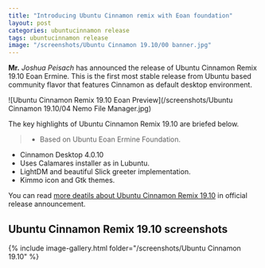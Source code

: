 ```yaml
---
title: "Introducing Ubuntu Cinnamon remix with Eoan foundation"
layout: post
categories: ubuntucinnamon release
tags: ubuntucinnamon release
image: "/screenshots/Ubuntu Cinnamon 19.10/00 banner.jpg"
---
```


**Mr.** *Joshua Peisach* has announced the release of Ubuntu Cinnamon Remix 19.10 Eoan Ermine. This is the first most stable release from Ubuntu based community flavor that features Cinnamon as default desktop environment.

![Ubuntu Cinnamon Remix 19.10 Eoan Preview](/screenshots/Ubuntu Cinnamon 19.10/04 Nemo File Manager.jpg)

The key highlights of Ubuntu Cinnamon Remix 19.10 are briefed below.
> - Based on Ubuntu Eoan Ermine Foundation.
- Cinnamon Desktop 4.0.10
- Uses Calamares installer as in Lubuntu.
- LightDM and beautiful Slick greeter implementation.
- Kimmo icon and Gtk themes.

You can read [more deatils about Ubuntu Cinnamon Remix 19.10](https://docs.google.com/document/d/15YYs3Q3bG0_MReVVxwzs28wr6iZ5mItiXKhiPDhcjz4/edit) in official release announcement.

## Ubuntu Cinnamon Remix 19.10 screenshots
{% include image-gallery.html folder="/screenshots/Ubuntu Cinnamon 19.10" %}